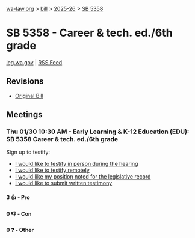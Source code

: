 [wa-law.org](/) > [bill](/bill/) > [2025-26](/bill/2025-26/) > [SB 5358](/bill/2025-26/sb/5358/)

# SB 5358 - Career & tech. ed./6th grade
[leg.wa.gov](https://app.leg.wa.gov/billsummary?BillNumber=5358&Year=2025&Initiative=false) | [RSS Feed](./rss.xml)

## Revisions
* [Original Bill](1/)

## Meetings
### Thu 01/30 10:30 AM - Early Learning & K-12 Education (EDU): SB 5358 Career & tech. ed./6th grade
Sign up to testify:
* [I would like to testify in person during the hearing](https://app.leg.wa.gov/csi/Testifier/Add?chamber=House&mId=32557&aId=161977&caId=24971&tId=1)
* [I would like to testify remotely](https://app.leg.wa.gov/csi/Testifier/Add?chamber=House&mId=32557&aId=161977&caId=24971&tId=2)
* [I would like my position noted for the legislative record](https://app.leg.wa.gov/csi/Testifier/Add?chamber=House&mId=32557&aId=161977&caId=24971&tId=3)
* [I would like to submit written testimony](https://app.leg.wa.gov/csi/Testifier/Add?chamber=House&mId=32557&aId=161977&caId=24971&tId=4)

#### 3 👍 - Pro

#### 0 👎 - Con

#### 0 ❓ - Other
